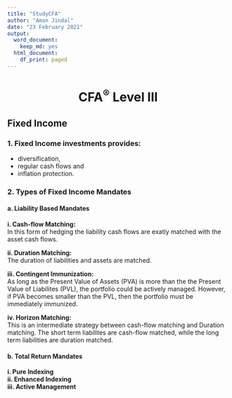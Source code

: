 ```yaml
---
title: "StudyCFA"
author: "Aman Jindal"
date: "23 February 2021"
output:
  word_document:
    keep_md: yes
  html_document:
    df_print: paged
---
```


<h1><center> CFA<sup>&reg;</sup> Level III </center></h1>

## Fixed Income

### 1. Fixed Income investments provides:
- diversification,
- regular cash flows and 
- inflation protection.

### 2. Types of Fixed Income Mandates

#### a. Liability Based Mandates

  **i. Cash-flow Matching:**<br>
    In this form of hedging the liability cash flows are exatly matched with the asset cash flows.<br>
    
    
  **ii. Duration Matching:**<br> 
    The duration of liabilities and assets are matched.<br>
    
    
  **iii. Contingent Immunization:**<br>
    As long as the Present Value of Assets (PVA) is more than the the Present Value of Liabilites (PVL), the portfolio could         be actively managed. However, if PVA becomes smaller than the PVL, then the portfolio must be immediately immunized.<br>
    
    
  **iv. Horizon Matching:**<br>
    This is an intermediate strategy between cash-flow matching and Duration matching. The short term liabilites are                 cash-flow matched, while the long term liabilities are duration matched.<br>
    

#### b. Total Return Mandates

  **i. Pure Indexing**<br>
  **ii. Enhanced Indexing**<br>
  **iii. Active Management**<br>
    
    
    
